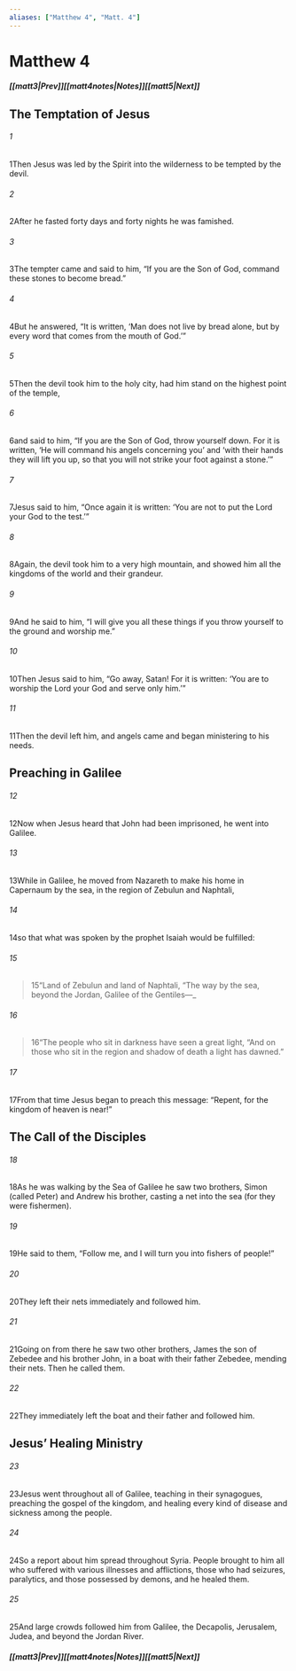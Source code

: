```yaml
---
aliases: ["Matthew 4", "Matt. 4"]
---
```

# Matthew 4
##### <span class=arrow-left></span>[[matt3|Prev]]<span class=navigation-separator></span>[[matt4notes|Notes]]<span class=navigation-separator></span>[[matt5|Next]]<span class=arrow-right></span>
## The Temptation of Jesus
###### 1
<span class=verse-first>1</span>Then Jesus was led by the Spirit into the wilderness to be tempted by the devil.
###### 2
<span class=verse-body>2</span>After he fasted forty days and forty nights he was famished.
###### 3
<span class=verse-body>3</span>The tempter came and said to him, “If you are the Son of God, command these stones to become bread.”
###### 4
<span class=verse-body>4</span>But he answered, “It is written, ‘Man does not live by bread alone, but by every word that comes from the mouth of God.’”
<div class=paragraph-break></div>

###### 5
<span class=verse-first>5</span>Then the devil took him to the holy city, had him stand on the highest point of the temple,
###### 6
<span class=verse-body>6</span>and said to him, “If you are the Son of God, throw yourself down. For it is written, ‘He will command his angels concerning you’ and ‘with their hands they will lift you up, so that you will not strike your foot against a stone.’”
###### 7
<span class=verse-body>7</span>Jesus said to him, “Once again it is written: ‘You are not to put the Lord your God to the test.’”
<div class=paragraph-break></div>

###### 8
<span class=verse-first>8</span>Again, the devil took him to a very high mountain, and showed him all the kingdoms of the world and their grandeur.
###### 9
<span class=verse-body>9</span>And he said to him, “I will give you all these things if you throw yourself to the ground and worship me.”
###### 10
<span class=verse-body>10</span>Then Jesus said to him, “Go away, Satan! For it is written: ‘You are to worship the Lord your God and serve only him.’”
###### 11
<span class=verse-body>11</span>Then the devil left him, and angels came and began ministering to his needs.
## Preaching in Galilee
###### 12
<span class=verse-first>12</span>Now when Jesus heard that John had been imprisoned, he went into Galilee.
###### 13
<span class=verse-body>13</span>While in Galilee, he moved from Nazareth to make his home in Capernaum by the sea, in the region of Zebulun and Naphtali,
###### 14
<span class=verse-body>14</span>so that what was spoken by the prophet Isaiah would be fulfilled:
<div class=paragraph-break></div>

###### 15
><span class=verse-body-poetry>15</span><span class=poetry-quote-double>“</span>Land of Zebulun and land of Naphtali,
><span class=poetry-quote-double>“</span>The way by the sea, beyond the Jordan, Galilee of the Gentiles—_
###### 16
><span class=verse-body-poetry>16</span><span class=poetry-quote-double>“</span>The people who sit in darkness have seen a great light,
><span class=poetry-quote-double>“</span>And on those who sit in the region and shadow of death a light has dawned.”
<div class=paragraph-break></div>

###### 17
<span class=verse-first>17</span>From that time Jesus began to preach this message: “Repent, for the kingdom of heaven is near!”
## The Call of the Disciples
###### 18
<span class=verse-first>18</span>As he was walking by the Sea of Galilee he saw two brothers, Simon (called Peter) and Andrew his brother, casting a net into the sea (for they were fishermen).
###### 19
<span class=verse-body>19</span>He said to them, “Follow me, and I will turn you into fishers of people!”
###### 20
<span class=verse-body>20</span>They left their nets immediately and followed him.
###### 21
<span class=verse-body>21</span>Going on from there he saw two other brothers, James the son of Zebedee and his brother John, in a boat with their father Zebedee, mending their nets. Then he called them.
###### 22
<span class=verse-body>22</span>They immediately left the boat and their father and followed him.
## Jesus’ Healing Ministry
###### 23
<span class=verse-first>23</span>Jesus went throughout all of Galilee, teaching in their synagogues, preaching the gospel of the kingdom, and healing every kind of disease and sickness among the people.
<div class=paragraph-break></div>

###### 24
<span class=verse-first>24</span>So a report about him spread throughout Syria. People brought to him all who suffered with various illnesses and afflictions, those who had seizures, paralytics, and those possessed by demons, and he healed them.
###### 25
<span class=verse-body>25</span>And large crowds followed him from Galilee, the Decapolis, Jerusalem, Judea, and beyond the Jordan River.
##### <span class=arrow-left></span>[[matt3|Prev]]<span class=navigation-separator></span>[[matt4notes|Notes]]<span class=navigation-separator></span>[[matt5|Next]]<span class=arrow-right></span>